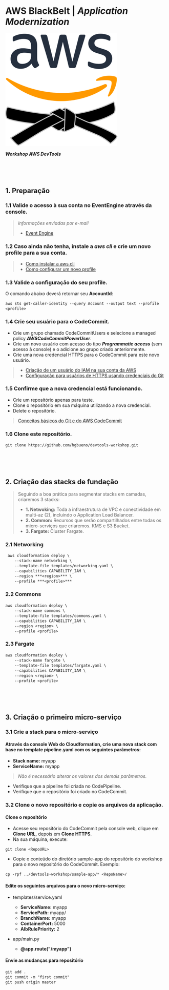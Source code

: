 # AWS BlackBelt | *Application Modernization*
![AWS BlackBelt ](img/bb_logo.png)

***Workshop AWS DevTools***

<br />
<br />
<br />

## 1. Preparação

### 1.1 Valide o acesso à sua conta no EventEngine através da console.
> *informações enviadas por e-mail* <br />
> * [Event Engine](https://dashboard.eventengine.run/login)

### 1.2 Caso ainda não tenha, instale a ***aws cli*** e crie um novo profile para a sua conta.
> * [Como instalar a aws cli](https://docs.aws.amazon.com/cli/latest/userguide/install-cliv1.html)
> * [Como configurar um novo profile](https://docs.aws.amazon.com/cli/latest/userguide/cli-configure-files.html)

### 1.3 Valide a configuração do seu profile.
O comando abaixo deverá retornar seu **AccountId**:
```
aws sts get-caller-identity --query Account --output text --profile <profile>
```

### 1.4 Crie seu usuário para o CodeCommit.
* Crie um grupo chamado CodeCommitUsers e selecione a managed policy ***AWSCodeCommitPowerUser***.
* Crie um novo usuário com acesso do tipo ***Programmatic access*** (sem acesso à console) e o adicione ao grupo criado anteriormente.
* Crie uma nova credencial HTTPS para o CodeCommit para este novo usuário.

> * [Criação de um usuário do IAM na sua conta da AWS](https://docs.aws.amazon.com/pt_br/IAM/latest/UserGuide/id_users_create.html#id_users_create_console)
> * [Configuração para usuários de HTTPS usando credenciais do Git](https://docs.aws.amazon.com/pt_br/codecommit/latest/userguide/setting-up-gc.html)


### 1.5 Confirme que a nova credencial está funcionando.
* Crie um repositório apenas para teste.
* Clone o repositório em sua máquina utilizando a nova credencial.
* Delete o repositório.

> [Conceitos básicos do Git e do AWS CodeCommit](https://docs.aws.amazon.com/pt_br/codecommit/latest/userguide/getting-started.html#getting-started-create-repo)


### 1.6 Clone este repositório.
```
git clone https://github.com/hgbueno/devtools-workshop.git
```
<br />
<br />
<br />

## 2. Criação das stacks de fundação
> Seguindo a boa prática para segmentar stacks em camadas, criaremos 3 stacks:
> * **1. Netwoking:** Toda a infraestrutura de VPC e conectividade em multi-az (2), incluindo o Application Load Balancer.
> * **2. Common:** Recursos que serão compartilhados entre todas os micro-serviços que criaremos. KMS e S3 Bucket.
> * **3. Fargate:** Cluster Fargate.

### 2.1 Networking
```
 aws cloudformation deploy \
    --stack-name networking \
    --template-file templates/networking.yaml \
    --capabilities CAPABILITY_IAM \
    --region ***<region>*** \
    --profile ***<profile>***
```

### 2.2 Commons
```
aws cloudformation deploy \
    --stack-name commons \
    --template-file templates/commons.yaml \
    --capabilities CAPABILITY_IAM \
    --region <region> \
    --profile <profile>
```

### 2.3 Fargate
```
aws cloudformation deploy \
    --stack-name fargate \
    --template-file templates/fargate.yaml \
    --capabilities CAPABILITY_IAM \
    --region <region> \
    --profile <profile>
```
<br />
<br />
<br />

## 3. Criação o primeiro micro-serviço


### 3.1 Crie a stack para o micro-serviço

#### Através da console Web do Cloudformation, crie uma nova stack com base no template **pipeline.yaml** com os seguintes parâmetros:
* **Stack name:** myapp
* **ServiceName:** myapp
> *Não é necessário alterar os valores dos demais parâmetros.*

* Verifique que a pipeline foi criada no CodePipeline.
* Verifique que o repositório foi criado no CodeCommit.


### 3.2 Clone o novo repositório e copie os arquivos da aplicação.

#### Clone o repositório

* Acesse seu repositório do CodeCommit pela console web, clique em **Clone URL**, depois em **Clone HTTPS**.
* Na sua máquina, execute:
```
git clone <RepoURL>
```

* Copie o conteúdo do diretório sample-app do repositório do workshop para o novo repositório do CodeCommit. Exemplo:
```
cp -rpf ../devtools-workshop/sample-app/* <RepoName>/
```

#### Edite os seguintes arquivos para o novo micro-serviço:
* templates/service.yaml
    * **ServiceName:** myapp
    * **ServicePath:** myapp/
    * **BranchName:** myapp
    * **ContainerPort:** 5000
    * **AlbRulePriority:** 2

* app/main.py
    *  **@app.route("/myapp")**

#### Envie as mudanças para repositório
```
git add .
git commit -m "first commit"
git push origin master
```
<br />
<br />
<br />
